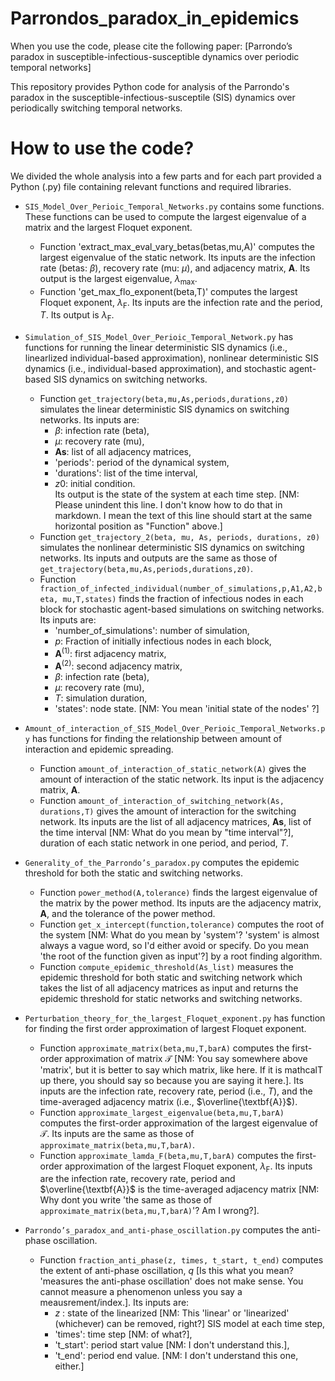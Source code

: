 # Parrondos_paradox_in_epidemics

When you use the code, please cite the following  paper:
[Parrondo’s paradox in susceptible-infectious-susceptible dynamics over periodic temporal networks]


This repository provides Python code for analysis of the Parrondo's paradox in the susceptible-infectious-susceptile (SIS) dynamics over periodically switching temporal networks.


# How to use the code?
We divided the whole analysis into a few parts and for each part provided a Python (.py) file containing relevant functions and required libraries. 

- `SIS_Model_Over_Perioic_Temporal_Networks.py` contains some functions. These functions can be used to compute the largest eigenvalue of a matrix and the largest Floquet exponent. 

    - Function 'extract_max_eval_vary_betas(betas,mu,A)' computes the largest eigenvalue of the static network. Its inputs are the infection rate (betas: $\beta$), recovery rate (mu: $\mu$), and adjacency matrix, $\textbf{A}$. Its output is the largest eigenvalue, $\lambda_{\text{max}}$. 
    - Function 'get_max_flo_exponent(beta,T)' computes the largest Floquet exponent, $\lambda_{\text{F}}$. Its inputs are the infection rate and the period, $T$. Its output is $\lambda_{\text{F}}$. 
    
- `Simulation_of_SIS_Model_Over_Perioic_Temporal_Network.py` has functions for running the linear deterministic SIS dynamics (i.e., linearlized individual-based approximation), nonlinear deterministic SIS dynamics (i.e., individual-based approximation), and stochastic agent-based SIS dynamics on switching networks. 
    - Function `get_trajectory(beta,mu,As,periods,durations,z0)` simulates the linear deterministic SIS dynamics on switching networks. Its inputs are:
        - $\beta$: infection rate (beta),
        - $\mu$: recovery rate (mu),
        - $\textbf{As}$: list of all adjacency matrices,
        - 'periods': period of the dynamical system,
        - 'durations': list of the time interval,
        - $z0$: initial condition.  
Its output is the state of the system at each time step. [NM: Please unindent this line. I don't know how to do that in markdown. I mean the text of this line should start at the same horizontal position as "Function" above.]
    - Function `get_trajectory_2(beta, mu, As, periods, durations, z0)` simulates the nonlinear deterministic SIS dynamics on switching networks. Its inputs and outputs are the same as those of `get_trajectory(beta,mu,As,periods,durations,z0)`.
    - Function  `fraction_of_infected_individual(number_of_simulations,p,A1,A2,beta, mu,T,states)` finds the fraction of infectious nodes in each block for stochastic agent-based simulations on switching networks. Its inputs are:
        - 'number_of_simulations': number of simulation, 
       -  $p$: Fraction of initially infectious nodes in each block,
       -  $\textbf{A}^{(1)}$: first adjacency matrix, 
       -  $\textbf{A}^{(2)}$: second adjacency matrix,
        - $\beta$: infection rate (beta),
       - $\mu$: recovery rate (mu),
       - $T$: simulation duration,
       - 'states': node state. [NM: You mean 'initial state of the nodes' ?] 
  
- `Amount_of_interaction_of_SIS_Model_Over_Perioic_Temporal_Networks.py` has functions for finding the relationship between amount of interaction and epidemic spreading. 
    - Function `amount_of_interaction_of_static_network(A)` gives the amount of interaction of the static network. Its input is the adjacency matrix, $\textbf{A}$.
    - Function `amount_of_interaction_of_switching_network(As, durations,T)` gives the amount of interaction for the switching network. Its inputs are the list of all adjacency matrices, $\textbf{As}$, list of the time interval [NM: What do you mean by "time interval"?], duration of each static network in one period, and period, $T$. 
    
- `Generality_of_the_Parrondo’s_paradox.py` computes the epidemic threshold for both the static and switching networks. 
    - Function `power_method(A,tolerance)` finds the largest eigenvalue of the matrix by the power method. Its inputs are the adjacency matrix, $\textbf{A}$, and the tolerance of the power method.
    - Function `get_x_intercept(function,tolerance)` computes the root of the system [NM: What do you mean by 'system'? 'system' is almost always a vague word, so I'd either avoid or specify. Do you mean 'the root of the function given as input'?] by a root finding algorithm.
    - Function `compute_epidemic_threshold(As_list)` measures the epidemic threshold for both static and switching network which takes the list of all adjacency matrices as input and returns the epidemic threshold for static networks and switching networks.
      
- `Perturbation_theory_for_the_largest_Floquet_exponent.py`  has function for finding the first order approximation of largest Floquet exponent. 
    - Function `approximate_matrix(beta,mu,T,barA)` computes the first-order approximation of matrix $\mathcal{T}$ [NM: You say somewhere above 'matrix', but it is better to say which matrix, like here. If it is mathcalT up there, you should say so because you are saying it here.]. Its inputs are the infection rate, recovery rate, period (i.e., $T$), and the time-averaged adjacency matrix (i.e., $\overline{\textbf{A}}$).
    - Function `approximate_largest_eigenvalue(beta,mu,T,barA)` computes the first-order approximation of the largest eigenvalue of $\mathcal{T}$. Its inputs are the same as those of `approximate_matrix(beta,mu,T,barA)`.
    - Function `approximate_lamda_F(beta,mu,T,barA)` computes the first-order approximation of the largest Floquet exponent, $\lambda_{\text{F}}$. Its inputs are the infection rate, recovery rate, period and $\overline{\textbf{A}}$ is the time-averaged adjacency matrix [NM: Why dont you write 'the same as those of  `approximate_matrix(beta,mu,T,barA)`'? Am I wrong?].

- `Parrondo’s_paradox_and_anti-phase_oscillation.py`  computes the anti-phase oscillation.
    - Function `fraction_anti_phase(z, times, t_start, t_end)` computes the extent of anti-phase oscillation, $q$ [Is this what you mean? 'measures the anti-phase oscillation' does not make sense. You cannot measure a phenomenon unless you say a meausrement/index.]. Its inputs are:
       - $z$ : state of the linearized [NM: This 'linear' or 'linearized' (whichever) can be removed, right?] SIS model at each time step,
      - 'times': time step [NM: of what?],
      - 't_start': period start value [NM: I don't understand this.],
      - 't_end': period end value. [NM: I don't understand this one, either.]
